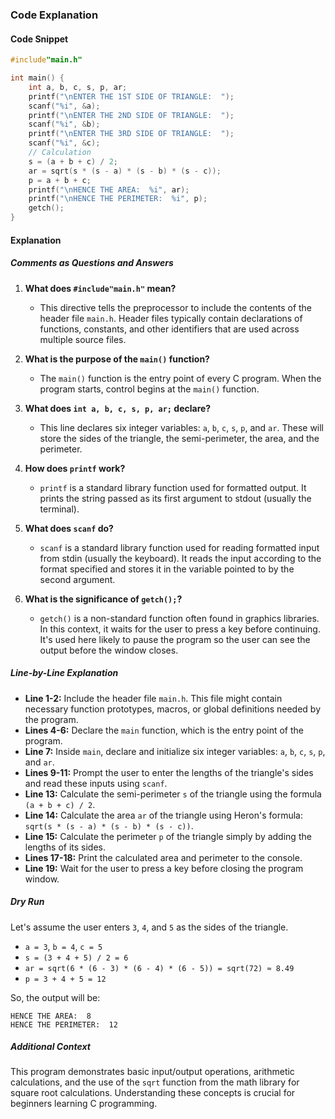 ### Code Explanation

#### Code Snippet

```c
#include"main.h"

int main() {
    int a, b, c, s, p, ar;
    printf("\nENTER THE 1ST SIDE OF TRIANGLE:  ");
    scanf("%i", &a);
    printf("\nENTER THE 2ND SIDE OF TRIANGLE:  ");
    scanf("%i", &b);
    printf("\nENTER THE 3RD SIDE OF TRIANGLE:  ");
    scanf("%i", &c);
    // Calculation
    s = (a + b + c) / 2;
    ar = sqrt(s * (s - a) * (s - b) * (s - c));
    p = a + b + c;
    printf("\nHENCE THE AREA:  %i", ar);
    printf("\nHENCE THE PERIMETER:  %i", p);
    getch();
}
```

#### Explanation

##### Comments as Questions and Answers

1. **What does `#include"main.h"` mean?**

   -  This directive tells the preprocessor to include the contents of the header file `main.h`. Header files typically contain declarations of functions, constants, and other identifiers that are used across multiple source files.

2. **What is the purpose of the `main()` function?**

   -  The `main()` function is the entry point of every C program. When the program starts, control begins at the `main()` function.

3. **What does `int a, b, c, s, p, ar;` declare?**

   -  This line declares six integer variables: `a`, `b`, `c`, `s`, `p`, and `ar`. These will store the sides of the triangle, the semi-perimeter, the area, and the perimeter.

4. **How does `printf` work?**

   -  `printf` is a standard library function used for formatted output. It prints the string passed as its first argument to stdout (usually the terminal).

5. **What does `scanf` do?**

   -  `scanf` is a standard library function used for reading formatted input from stdin (usually the keyboard). It reads the input according to the format specified and stores it in the variable pointed to by the second argument.

6. **What is the significance of `getch();`?**
   -  `getch()` is a non-standard function often found in graphics libraries. In this context, it waits for the user to press a key before continuing. It's used here likely to pause the program so the user can see the output before the window closes.

##### Line-by-Line Explanation

-  **Line 1-2:** Include the header file `main.h`. This file might contain necessary function prototypes, macros, or global definitions needed by the program.
-  **Lines 4-6:** Declare the `main` function, which is the entry point of the program.
-  **Line 7:** Inside `main`, declare and initialize six integer variables: `a`, `b`, `c`, `s`, `p`, and `ar`.
-  **Lines 9-11:** Prompt the user to enter the lengths of the triangle's sides and read these inputs using `scanf`.
-  **Line 13:** Calculate the semi-perimeter `s` of the triangle using the formula `(a + b + c) / 2`.
-  **Line 14:** Calculate the area `ar` of the triangle using Heron's formula: `sqrt(s * (s - a) * (s - b) * (s - c))`.
-  **Line 15:** Calculate the perimeter `p` of the triangle simply by adding the lengths of its sides.
-  **Lines 17-18:** Print the calculated area and perimeter to the console.
-  **Line 19:** Wait for the user to press a key before closing the program window.

##### Dry Run

Let's assume the user enters `3`, `4`, and `5` as the sides of the triangle.

-  `a = 3`, `b = 4`, `c = 5`
-  `s = (3 + 4 + 5) / 2 = 6`
-  `ar = sqrt(6 * (6 - 3) * (6 - 4) * (6 - 5)) = sqrt(72) ≈ 8.49`
-  `p = 3 + 4 + 5 = 12`

So, the output will be:

```
HENCE THE AREA:  8
HENCE THE PERIMETER:  12
```

##### Additional Context

This program demonstrates basic input/output operations, arithmetic calculations, and the use of the `sqrt` function from the math library for square root calculations. Understanding these concepts is crucial for beginners learning C programming.
